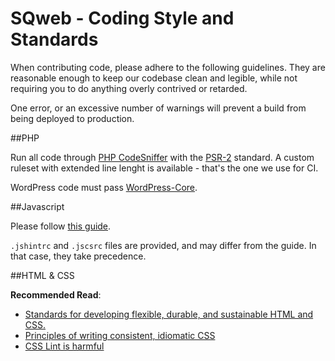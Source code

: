 SQweb - Coding Style and Standards
===

When contributing code, please adhere to the following guidelines. They are reasonable enough to keep our codebase clean and legible, while not requiring you to do anything overly contrived or retarded.

One error, or an excessive number of warnings will prevent a build from being deployed to production.

##PHP

Run all code through [PHP CodeSniffer](https://github.com/squizlabs/PHP_CodeSniffer) with the [PSR-2](http://www.php-fig.org/psr/psr-2/) standard. A custom ruleset with extended line lenght is available - that's the one we use for CI. 

WordPress code must pass [WordPress-Core](https://github.com/WordPress-Coding-Standards/WordPress-Coding-Standards).

##Javascript

Please follow [this guide](https://github.com/airbnb/javascript/tree/master/es5).

`.jshintrc` and `.jscsrc` files are provided, and may differ from the guide. In that case, they take precedence.

##HTML & CSS

**Recommended Read**:

- [Standards for developing flexible, durable, and sustainable HTML and CSS.](http://codeguide.co)
- [Principles of writing consistent, idiomatic CSS](https://github.com/necolas/idiomatic-css)
- [CSS Lint is harmful](https://2002-2012.mattwilcox.net/archive/entry/id/1054/)